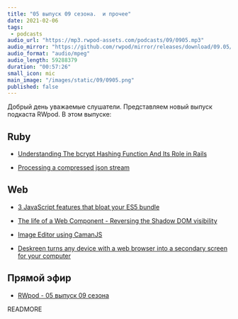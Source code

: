 ```yaml
---
title: "05 выпуск 09 сезона.  и прочее"
date: 2021-02-06
tags:
 - podcasts
audio_url: "https://mp3.rwpod-assets.com/podcasts/09/0905.mp3"
audio_mirror: "https://github.com/rwpod/mirror/releases/download/09.05/0905.mp3"
audio_format: "audio/mpeg"
audio_length: 59288379
duration: "00:57:26"
small_icon: mic
main_image: "/images/static/09/0905.png"
published: false
---
```


Добрый день уважаемые слушатели. Представляем новый выпуск подкаста RWpod. В этом выпуске:

## Ruby

 - [Understanding The bcrypt Hashing Function And Its Role in Rails](https://emmanuelhayford.com/understanding-the-bcrypt-hashing-function-and-its-role-in-rails/)


 - [Processing a compressed json stream](https://dojo4.com/blog/processing-a-compressed-json-feed)

## Web

 - [3 JavaScript features that bloat your ES5 bundle](https://dev.to/alekseiberezkin/3-javascript-features-that-bloat-your-es5-bundle-3aoa)
 - [The life of a Web Component - Reversing the Shadow DOM visibility](https://hugodaniel.com/posts/the-life-of-a-web-component-reverse-shadow-dom/)


 - [Image Editor using CamanJS](https://piyushsinha.tech/image-editor-using-camanjs)
 - [Deskreen turns any device with a web browser into a secondary screen for your computer](https://github.com/pavlobu/deskreen)

## Прямой эфир

 - [RWpod - 05 выпуск 09 сезона](https://www.youtube.com/watch?v=2GiJdmjXfpk)

READMORE
